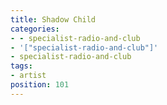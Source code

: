 ```yaml
---
title: Shadow Child
categories:
- - specialist-radio-and-club
- '["specialist-radio-and-club"]'
- specialist-radio-and-club
tags:
- artist
position: 101
---
```


